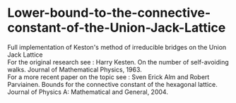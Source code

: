 # Lower-bound-to-the-connective-constant-of-the-Union-Jack-Lattice
Full implementation of Keston's method of irreducible bridges on the Union Jack Lattice <br/>
For the original research see : Harry Kesten. On the number of self-avoiding walks. Journal of Mathematical Physics,  1963. <br/>
For a more recent paper on the topic see : Sven Erick Alm and Robert Parviainen. Bounds for the connective constant of the hexagonal lattice. Journal of Physics A: Mathematical and General, 2004.
